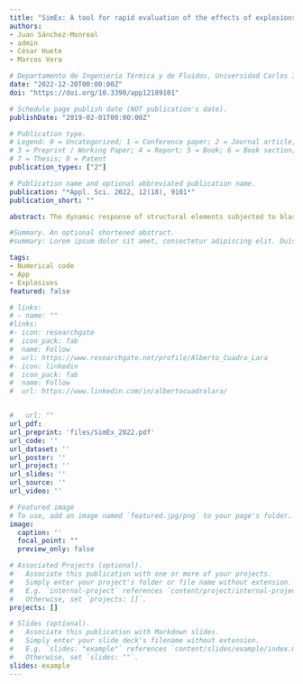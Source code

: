 ```yaml
---
title: "SimEx: A tool for rapid evaluation of the effects of explosions"
authors:
- Juan Sánchez-Monreal
- admin
- César Huete
- Marcos Vera

# Departamento de Ingeniería Térmica y de Fluidos, Universidad Carlos III de Madrid, 28911 Leganés, Spain
date: "2022-12-20T00:00:00Z"
doi: "https://doi.org/10.3390/app12189101"

# Schedule page publish date (NOT publication's date).
publishDate: "2019-02-01T00:00:00Z"

# Publication type.
# Legend: 0 = Uncategorized; 1 = Conference paper; 2 = Journal article;
# 3 = Preprint / Working Paper; 4 = Report; 5 = Book; 6 = Book section;
# 7 = Thesis; 8 = Patent
publication_types: ["2"]

# Publication name and optional abbreviated publication name.
publication: "*Appl. Sci. 2022, 12(18), 9101*"
publication_short: ""

abstract: The dynamic response of structural elements subjected to blast loading is a problem of growing interest in the field of defense and security. In this work, a novel computational tool for the rapid evaluation of the effects of explosions, hereafter referred as SimEx, is presented and discussed. The classical correlations for the reference chemical (1 kg of TNT) and nuclear ($10^6$ kg of TNT) explosions, both spherical and hemispherical, are used together with the blast wave scaling laws and the International Standard Atmosphere (ISA) model to compute the dynamic response of Single-Degree-of-Freedom (SDOF) systems subject to blast loading. The underlying simplifications in the analysis of the structural response follow the directives established by UFC 3-340-02 and the Protective Design Center Technical Reports of the US Army Corps of Engineers, which offer useful estimates with a low computational cost, enabling in particular the computation of damage diagrams in the Charge Weight-Standoff distance (CW-S) space for the rapid screening of component (or building) damage levels. SimEx is a computer application based on Matlab and developed by the Fluid Mechanics Research Group at University Carlos III of Madrid (UC3M), which has been successfully used for both teaching and research purposes in the Degree in Security Engineering, taught to the future Guardia Civil officers at the Spanish University Center of the Civil Guard (CUGC). This dual use has allowed the development of the application well beyond its initially objective, testing on one hand the implemented capacities by undergraduate cadets with end-user profile, and implementing new functionalities and utilities by Masters and PhD students. With this experience, the application has been continuously growing since its initial inception in 2014 both at a visual and a functional level, including new effects in the propagation of the blast waves, such as clearing and confinement, and incorporating new calculation assistants, such as those for the thermochemical analysis of explosive mixtures; crater formation; fragment mass distributions, ejection speeds and ballistic trajectories; and the statistical evaluation of damage to people due to overpressure, body projection, and fragment injuries.

#Summary. An optional shortened abstract.
#summary: Lorem ipsum dolor sit amet, consectetur adipiscing elit. Duis posuere tellus ac convallis placerat. Proin tincidunt magna sed ex sollicitudin condimentum.

tags:
- Numerical code
- App
- Explosives
featured: false

# links:
# - name: ""
#links:
#- icon: researchgate
#  icon_pack: fab
#  name: Follow
#  url: https://www.researchgate.net/profile/Alberto_Cuadra_Lara
#- icon: linkedin
#  icon_pack: fab
#  name: Follow
#  url: https://www.linkedin.com/in/albertocuadralara/


#   url: ""
url_pdf:
url_preprint: 'files/SimEx_2022.pdf'
url_code: ''
url_dataset: ''
url_poster: ''
url_project: ''
url_slides: ''
url_source: ''
url_video: ''

# Featured image
# To use, add an image named `featured.jpg/png` to your page's folder. 
image:
  caption: ''
  focal_point: ""
  preview_only: false

# Associated Projects (optional).
#   Associate this publication with one or more of your projects.
#   Simply enter your project's folder or file name without extension.
#   E.g. `internal-project` references `content/project/internal-project/index.md`.
#   Otherwise, set `projects: []`.
projects: []

# Slides (optional).
#   Associate this publication with Markdown slides.
#   Simply enter your slide deck's filename without extension.
#   E.g. `slides: "example"` references `content/slides/example/index.md`.
#   Otherwise, set `slides: ""`.
slides: example
---
```


